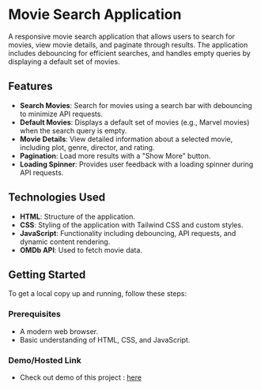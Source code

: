 # Movie Search Application

A responsive movie search application that allows users to search for movies, view movie details, and paginate through results. The application includes debouncing for efficient searches, and handles empty queries by displaying a default set of movies.

## Features

- **Search Movies**: Search for movies using a search bar with debouncing to minimize API requests.
- **Default Movies**: Displays a default set of movies (e.g., Marvel movies) when the search query is empty.
- **Movie Details**: View detailed information about a selected movie, including plot, genre, director, and rating.
- **Pagination**: Load more results with a "Show More" button.
- **Loading Spinner**: Provides user feedback with a loading spinner during API requests.

## Technologies Used

- **HTML**: Structure of the application.
- **CSS**: Styling of the application with Tailwind CSS and custom styles.
- **JavaScript**: Functionality including debouncing, API requests, and dynamic content rendering.
- **OMDb API**: Used to fetch movie data.

## Getting Started

To get a local copy up and running, follow these steps:

### Prerequisites

- A modern web browser.
- Basic understanding of HTML, CSS, and JavaScript.

### Demo/Hosted Link

- Check out demo of this project : [here](https://praveen-golden-movie-club.netlify.app/)
